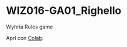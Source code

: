 # WIZ016-GA01_Righello
Wyhria Rules game

Apri con [Colab](https://colab.research.google.com/github/tuo-username/tuo-repository/blob/main/Righello_0_colab.ipynb).
